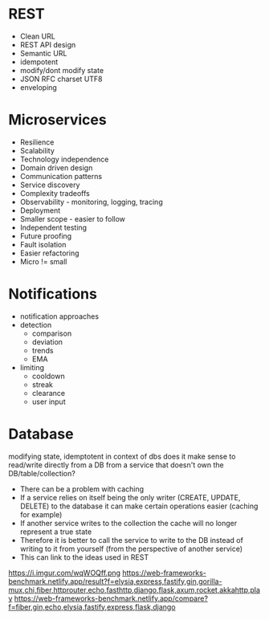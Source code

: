 # REST
- Clean URL
- REST API design
- Semantic URL
- idempotent
- modify/dont modify state
- JSON RFC charset UTF8
- enveloping

# Microservices
- Resilience
- Scalability
- Technology independence
- Domain driven design
- Communication patterns
- Service discovery
- Complexity tradeoffs
- Observability - monitoring, logging, tracing
- Deployment
- Smaller scope - easier to follow
- Independent testing
- Future proofing
- Fault isolation
- Easier refactoring
- Micro != small

# Notifications
- notification approaches
- detection
	- comparison
	- deviation
	- trends
	- EMA
- limiting
	- cooldown
	- streak
	- clearance
	- user input

# Database
modifying state, idemptotent in context of dbs
does it make sense to read/write directly from a DB from a service that doesn't own the DB/table/collection?
- There can be a problem with caching
- If a service relies on itself being the only writer (CREATE, UPDATE, DELETE) to the database it can make certain operations easier (caching for example)
- If another service writes to the collection the cache will no longer represent a true state
- Therefore it is better to call the service to write to the DB instead of writing to it from yourself (from the perspective of another service)
- This can link to the ideas used in REST








https://i.imgur.com/wqWOQff.png
https://web-frameworks-benchmark.netlify.app/result?f=elysia,express,fastify,gin,gorilla-mux,chi,fiber,httprouter,echo,fasthttp,django,flask,axum,rocket,akkahttp,play
https://web-frameworks-benchmark.netlify.app/compare?f=fiber,gin,echo,elysia,fastify,express,flask,django